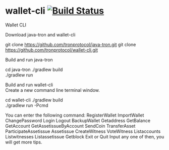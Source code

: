 # wallet-cli [![Build Status](https://travis-ci.org/tronprotocol/wallet-cli.svg?branch=master)](https://travis-ci.org/tronprotocol/wallet-cli)
Wallet CLI


Download java-tron and wallet-cli

git clone https://github.com/tronprotocol/java-tron.git
git clone https://github.com/tronprotocol/wallet-cli.git


Build and run java-tron

cd java-tron
 ./gradlew build      
 ./gradlew run
 

Build and run wallet-cli  
Create a new command line terminal window.

cd wallet-cli
 ./gradlew build      
 ./gradlew run -Pcmd
 
You can enter the following command: 
RegisterWallet
ImportWallet
ChangePassword
Login
Logout
BackupWallet
Getaddress
GetBalance
GetAccount
GetAssetissueByAccount
SendCoin
TransferAsset
ParticipateAssetissue
Assetissue
CreateWitness
VoteWitness
Listaccounts
Listwitnesses
Listassetissue
Getblock
Exit or Quit
Input any one of then, you will get more tips.
